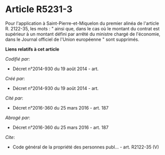 # Article R5231-3

Pour l'application à Saint-Pierre-et-Miquelon du premier alinéa de l'article R. 2122-35, les mots : " ainsi que, dans le cas
où le montant du contrat est supérieur à un montant défini par arrêté du ministre chargé de l'économie, dans le Journal
officiel de l'Union européenne " sont supprimés.

**Liens relatifs à cet article**

_Codifié par_:

  - Décret n°2014-930 du 19 août 2014 - art.

_Créé par_:

  - Décret n°2014-930 du 19 août 2014 - art.

_Cité par_:

  - Décret n°2016-360 du 25 mars 2016 - art. 187

_Abrogé par_:

  - Décret n°2016-360 du 25 mars 2016 - art. 187

_Cite_:

  - Code général de la propriété des personnes publ... - art. R2122-35 (V)
